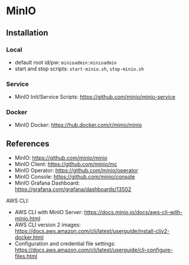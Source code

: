 # MinIO

## Installation

### Local

- default root id/pw: `minioadmin:minioadmin`
- start and stop scripts: `start-minio.sh`, `stop-minio.sh`

### Service

- MinIO Init/Service Scripts: https://github.com/minio/minio-service

### Docker

- MinIO Docker: https://hub.docker.com/r/minio/minio

## References

- MinIO: https://github.com/minio/minio
- MinIO Client: https://github.com/minio/mc
- MinIO Operator: https://github.com/minio/operator
- MinIO Console: https://github.com/minio/console
- MinIO Grafana Dashboard: https://grafana.com/grafana/dashboards/13502

AWS CLI:

- AWS CLI with MinIO Server: https://docs.minio.io/docs/aws-cli-with-minio.html
- AWS CLI version 2 images: https://docs.aws.amazon.com/cli/latest/userguide/install-cliv2-docker.html
- Configuration and credential file settings: https://docs.aws.amazon.com/cli/latest/userguide/cli-configure-files.html
